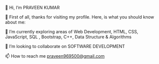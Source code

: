 👋 Hi, I’m PRAVEEN KUMAR

🌱 First of all, thanks for visiting my profile. Here, is what you should know about me:

🌱 I’m currently exploring areas of Web Development, HTML, CSS, JavaScript, SQL , Bootstrap, C++, Data Structure & Algorithms

💞️ I’m looking to collaborate on SOFTWARE DEVELOPMENT

📫 How to reach me praveen969500@gmail.com 


